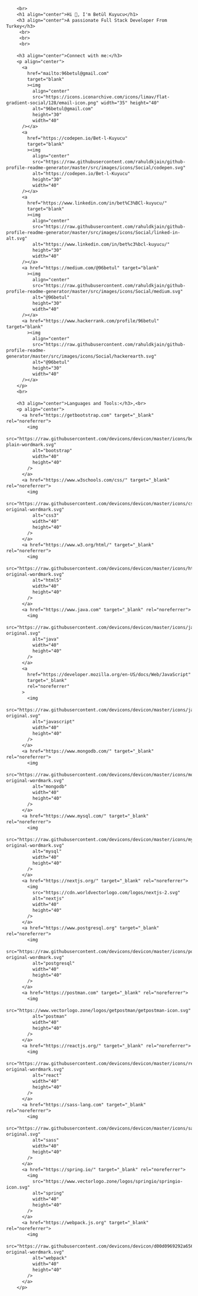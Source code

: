 
        <br>
        <h1 align="center">Hi 👋, I'm Betül Kuyucu</h1>
        <h3 align="center">A passionate Full Stack Developer From Turkey</h3>
         <br>
         <br>
         <br>
        
        <h3 align="center">Connect with me:</h3>
        <p align="center">
          <a
            href="mailto:96betul@gmail.com"
            target="blank"
            ><img
              align="center"
              src="https://icons.iconarchive.com/icons/limav/flat-gradient-social/128/email-icon.png" width="35" height="40"
              alt="96betul@gmail.com"
              height="30"
              width="40"
          /></a> 
          <a
            href="https://codepen.io/Bet-l-Kuyucu"
            target="blank"
            ><img
              align="center"
              src="https://raw.githubusercontent.com/rahuldkjain/github-profile-readme-generator/master/src/images/icons/Social/codepen.svg"
              alt="https://codepen.io/Bet-l-Kuyucu"
              height="30"
              width="40"
          /></a>
          <a
            href="https://www.linkedin.com/in/bet%C3%BCl-kuyucu/"
            target="blank"
            ><img
              align="center"
              src="https://raw.githubusercontent.com/rahuldkjain/github-profile-readme-generator/master/src/images/icons/Social/linked-in-alt.svg"
              alt="https://www.linkedin.com/in/bet%c3%bcl-kuyucu/"
              height="30"
              width="40"
          /></a>
          <a href="https://medium.com/@96betul" target="blank"
            ><img
              align="center"
              src="https://raw.githubusercontent.com/rahuldkjain/github-profile-readme-generator/master/src/images/icons/Social/medium.svg"
              alt="@96betul"
              height="30"
              width="40"
          /></a>
          <a href="https://www.hackerrank.com/profile/96betul" target="blank"
            ><img
              align="center"
              src="https://raw.githubusercontent.com/rahuldkjain/github-profile-readme-generator/master/src/images/icons/Social/hackerearth.svg"
              alt="@96betul"
              height="30"
              width="40"
          /></a>
        </p>
        <br>
        
        <h3 align="center">Languages and Tools:</h3>,<br>
        <p align="center">
          <a href="https://getbootstrap.com" target="_blank" rel="noreferrer">
            <img
              src="https://raw.githubusercontent.com/devicons/devicon/master/icons/bootstrap/bootstrap-plain-wordmark.svg"
              alt="bootstrap"
              width="40"
              height="40"
            />
          </a>
          <a href="https://www.w3schools.com/css/" target="_blank" rel="noreferrer">
            <img
              src="https://raw.githubusercontent.com/devicons/devicon/master/icons/css3/css3-original-wordmark.svg"
              alt="css3"
              width="40"
              height="40"
            />
          </a>
          <a href="https://www.w3.org/html/" target="_blank" rel="noreferrer">
            <img
              src="https://raw.githubusercontent.com/devicons/devicon/master/icons/html5/html5-original-wordmark.svg"
              alt="html5"
              width="40"
              height="40"
            />
          </a>
          <a href="https://www.java.com" target="_blank" rel="noreferrer">
            <img
              src="https://raw.githubusercontent.com/devicons/devicon/master/icons/java/java-original.svg"
              alt="java"
              width="40"
              height="40"
            />
          </a>
          <a
            href="https://developer.mozilla.org/en-US/docs/Web/JavaScript"
            target="_blank"
            rel="noreferrer"
          >
            <img
              src="https://raw.githubusercontent.com/devicons/devicon/master/icons/javascript/javascript-original.svg"
              alt="javascript"
              width="40"
              height="40"
            />
          </a>
          <a href="https://www.mongodb.com/" target="_blank" rel="noreferrer">
            <img
              src="https://raw.githubusercontent.com/devicons/devicon/master/icons/mongodb/mongodb-original-wordmark.svg"
              alt="mongodb"
              width="40"
              height="40"
            />
          </a>
          <a href="https://www.mysql.com/" target="_blank" rel="noreferrer">
            <img
              src="https://raw.githubusercontent.com/devicons/devicon/master/icons/mysql/mysql-original-wordmark.svg"
              alt="mysql"
              width="40"
              height="40"
            />
          </a>
          <a href="https://nextjs.org/" target="_blank" rel="noreferrer">
            <img
              src="https://cdn.worldvectorlogo.com/logos/nextjs-2.svg"
              alt="nextjs"
              width="40"
              height="40"
            />
          </a>
          <a href="https://www.postgresql.org" target="_blank" rel="noreferrer">
            <img
              src="https://raw.githubusercontent.com/devicons/devicon/master/icons/postgresql/postgresql-original-wordmark.svg"
              alt="postgresql"
              width="40"
              height="40"
            />
          </a>
          <a href="https://postman.com" target="_blank" rel="noreferrer">
            <img
              src="https://www.vectorlogo.zone/logos/getpostman/getpostman-icon.svg"
              alt="postman"
              width="40"
              height="40"
            />
          </a>
          <a href="https://reactjs.org/" target="_blank" rel="noreferrer">
            <img
              src="https://raw.githubusercontent.com/devicons/devicon/master/icons/react/react-original-wordmark.svg"
              alt="react"
              width="40"
              height="40"
            />
          </a>
          <a href="https://sass-lang.com" target="_blank" rel="noreferrer">
            <img
              src="https://raw.githubusercontent.com/devicons/devicon/master/icons/sass/sass-original.svg"
              alt="sass"
              width="40"
              height="40"
            />
          </a>
          <a href="https://spring.io/" target="_blank" rel="noreferrer">
            <img
              src="https://www.vectorlogo.zone/logos/springio/springio-icon.svg"
              alt="spring"
              width="40"
              height="40"
            />
          </a>
          <a href="https://webpack.js.org" target="_blank" rel="noreferrer">
            <img
              src="https://raw.githubusercontent.com/devicons/devicon/d00d0969292a6569d45b06d3f350f463a0107b0d/icons/webpack/webpack-original-wordmark.svg"
              alt="webpack"
              width="40"
              height="40"
            />
          </a>
        </p>
        
        
